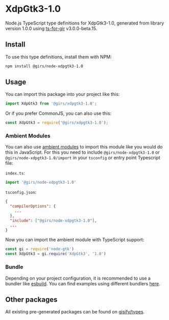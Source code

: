 
# XdpGtk3-1.0

Node.js TypeScript type definitions for XdpGtk3-1.0, generated from library version 1.0.0 using [ts-for-gir](https://github.com/gjsify/ts-for-gir) v3.0.0-beta.15.

## Install

To use this type definitions, install them with NPM:
```bash
npm install @girs/node-xdpgtk3-1.0
```

## Usage

You can import this package into your project like this:
```ts
import XdpGtk3 from '@girs/xdpgtk3-1.0';
```

Or if you prefer CommonJS, you can also use this:
```ts
const XdpGtk3 = require('@girs/xdpgtk3-1.0');
```

### Ambient Modules

You can also use [ambient modules](https://github.com/gjsify/ts-for-gir/tree/main/packages/cli#ambient-modules) to import this module like you would do this in JavaScript.
For this you need to include `@girs/node-xdpgtk3-1.0` or `@girs/node-xdpgtk3-1.0/import` in your `tsconfig` or entry point Typescript file:

`index.ts`:
```ts
import '@girs/node-xdpgtk3-1.0'
```

`tsconfig.json`:
```json
{
  "compilerOptions": {
    ...
  },
  "include": ["@girs/node-xdpgtk3-1.0"],
  ...
}
```

Now you can import the ambient module with TypeScript support: 

```ts
const gi = require('node-gtk')
const XdpGtk3 = gi.require('XdpGtk3', '1.0')
```



### Bundle

Depending on your project configuration, it is recommended to use a bundler like [esbuild](https://esbuild.github.io/). You can find examples using different bundlers [here](https://github.com/gjsify/ts-for-gir/tree/main/examples).

## Other packages

All existing pre-generated packages can be found on [gjsify/types](https://github.com/gjsify/types).

